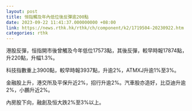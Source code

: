 ```yaml
---
layout: post
title: 恒指觸及年內低位後反彈逾200點
date: 2023-09-22 11:41:37.000000000 +08:00
link: https://news.rthk.hk/rthk/ch/component/k2/1719504-20230922.htm
categories: rthk
---
```


港股反彈，恒指開市後曾觸及今年低位17573點，其後反彈，較早時報17874點，升220點，升幅1.3%。

科技指數重上3900點，較早時報3937點，升逾2%，ATMXJ升逾1%至3%。

金融股上升，港交所及平保升近2%，招行升逾2%。汽車股亦造好，比亞迪升逾2%，小鵬升近2%。

內房股下向，融創及恒大跌2%至3%以上。

